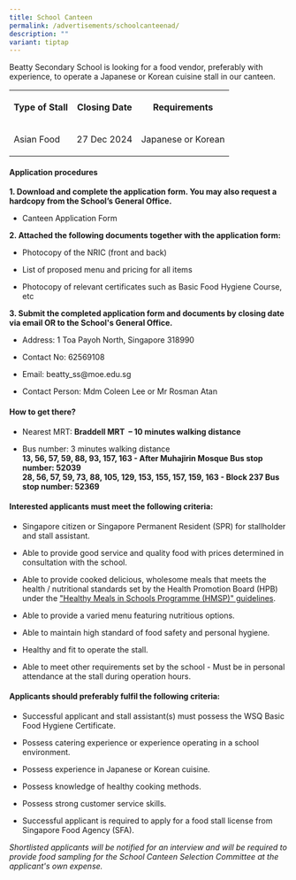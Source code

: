 ```yaml
---
title: School Canteen
permalink: /advertisements/schoolcanteenad/
description: ""
variant: tiptap
---
```

<p>Beatty Secondary School is looking for a food vendor, preferably with
experience, to operate a Japanese or Korean cuisine stall in our canteen.</p>
<table style="minWidth: 75px">
<colgroup>
<col>
<col>
<col>
</colgroup>
<tbody>
<tr>
<th rowspan="1" colspan="1">
<p>Type of Stall</p>
</th>
<th rowspan="1" colspan="1">
<p>Closing Date</p>
</th>
<th rowspan="1" colspan="1">
<p>Requirements</p>
</th>
</tr>
<tr>
<td rowspan="1" colspan="1">
<p>Asian Food</p>
</td>
<td rowspan="1" colspan="1">
<p>27 Dec 2024</p>
</td>
<td rowspan="1" colspan="1">
<p>Japanese or Korean</p>
</td>
</tr>
</tbody>
</table>
<h4><strong>Application procedures</strong></h4>
<p><strong>1. Download and complete the application form. You may also request a hardcopy from the School’s General Office.</strong>
</p>
<ul data-tight="true" class="tight">
<li>
<p>Canteen Application Form</p>
</li>
</ul>
<p><strong>2. Attached the following documents together with the application form:</strong>
</p>
<ul data-tight="true" class="tight">
<li>
<p>Photocopy of the NRIC (front and back)</p>
</li>
<li>
<p>List of proposed menu and pricing for all items</p>
</li>
<li>
<p>Photocopy of relevant certificates such as Basic Food Hygiene Course,
etc</p>
</li>
</ul>
<p><strong>3. Submit the completed application form and documents by closing date via email OR to the School's General Office.</strong>
</p>
<ul data-tight="true" class="tight">
<li>
<p>Address: 1 Toa Payoh North, Singapore 318990</p>
</li>
<li>
<p>Contact No: 62569108</p>
</li>
<li>
<p>Email: <a rel="noopener noreferrer nofollow" target="_blank">beatty_ss@moe.edu.sg</a>
</p>
</li>
<li>
<p>Contact Person: Mdm Coleen Lee or Mr Rosman Atan</p>
</li>
</ul>
<h4><strong>How to get there?</strong></h4>
<ul data-tight="true" class="tight">
<li>
<p>Nearest MRT: <strong>Braddell MRT&nbsp; – 10 minutes walking distance</strong>
</p>
</li>
<li>
<p>Bus number: 3 minutes walking distance
<br><strong>13, 56, 57, 59, 88, 93, 157, 163 - After Muhajirin Mosque Bus stop number: 52039</strong>
<br><strong>28, 56, 57, 59, 73, 88, 105, 129, 153, 155, 157, 159, 163 - Block 237 Bus stop number: 52369</strong>
</p>
</li>
</ul>
<h4><strong>Interested applicants must meet the following criteria:</strong></h4>
<ul data-tight="true" class="tight">
<li>
<p>Singapore citizen or Singapore Permanent Resident (SPR) for stallholder
and stall assistant.</p>
</li>
<li>
<p>Able to provide good service and quality food with prices determined in
consultation with the school.</p>
</li>
<li>
<p>Able to provide cooked delicious, wholesome meals that meets the health
/ nutritional standards set by the Health Promotion Board (HPB) under the
<a href="https://www.hpb.gov.sg/schools/school-programmes/healthy-meals-in-schools-programme" rel="noopener nofollow" target="_blank">"Healthy Meals in Schools Programme (HMSP)" guidelines</a>.</p>
</li>
<li>
<p>Able to provide a varied menu featuring nutritious options.</p>
</li>
<li>
<p>Able to maintain high standard of food safety and personal hygiene.</p>
</li>
<li>
<p>Healthy and fit to operate the stall.</p>
</li>
<li>
<p>Able to meet other requirements set by the school - Must be in personal
attendance at the stall during operation hours.</p>
</li>
</ul>
<h4><strong>Applicants should preferably fulfil the following criteria:</strong></h4>
<ul data-tight="true" class="tight">
<li>
<p>Successful applicant and stall assistant(s) must possess the WSQ Basic
Food Hygiene Certificate.</p>
</li>
<li>
<p>Possess catering experience or experience operating in a school environment.</p>
</li>
<li>
<p>Possess experience in Japanese or Korean cuisine.</p>
</li>
<li>
<p>Possess knowledge of healthy cooking methods.</p>
</li>
<li>
<p>Possess strong customer service skills.</p>
</li>
<li>
<p>Successful applicant is required to apply for a food stall license from
Singapore Food Agency (SFA).</p>
</li>
</ul>
<p><em>Shortlisted applicants will be notified for an interview and will be required to provide food sampling for the School Canteen Selection Committee at the applicant's own expense.</em>
</p>